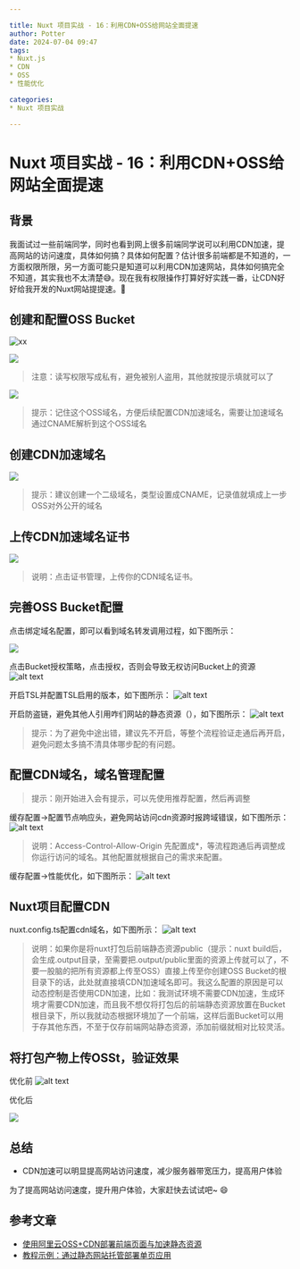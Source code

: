 ```yaml
---

title: Nuxt 项目实战 - 16：利用CDN+OSS给网站全面提速
author: Potter
date: 2024-07-04 09:47
tags:
* Nuxt.js
* CDN
* OSS
* 性能优化

categories:
* Nuxt 项目实战

---
```


# Nuxt 项目实战 - 16：利用CDN+OSS给网站全面提速

## 背景

我面试过一些前端同学，同时也看到网上很多前端同学说可以利用CDN加速，提高网站的访问速度，具体如何搞？具体如何配置？估计很多前端都是不知道的，一方面权限所限，另一方面可能只是知道可以利用CDN加速网站，具体如何搞完全不知道，其实我也不太清楚😅。现在我有权限操作打算好好实践一番，让CDN好好给我开发的Nuxt网站提提速。🥰

## 创建和配置OSS Bucket

![xx](https://cdn.jsdelivr.net/gh/yxw007/BlogPicBed@master/img/1720150025426.jpg)

![](./img/2.jpg)

> 注意：读写权限写成私有，避免被别人盗用，其他就按提示填就可以了

![](./img/3.jpg)

> 提示：记住这个OSS域名，方便后续配置CDN加速域名，需要让加速域名通过CNAME解析到这个OSS域名

## 创建CDN加速域名

![](./img/4.jpg)

> 提示：建议创建一个二级域名，类型设置成CNAME，记录值就填成上一步OSS对外公开的域名

## 上传CDN加速域名证书

![](https://cdn.jsdelivr.net/gh/yxw007/BlogPicBed@master/img/1720150026781.png)

> 说明：点击证书管理，上传你的CDN域名证书。

## 完善OSS Bucket配置

点击绑定域名配置，即可以看到域名转发调用过程，如下图所示：

![](./img/6.png)

点击Bucket授权策略，点击授权，否则会导致无权访问Bucket上的资源
![alt text](./img/7.png)

开启TSL并配置TSL启用的版本，如下图所示：
![alt text](./img/8.png)

开启防盗链，避免其他人引用咋们网站的静态资源（），如下图所示：
![alt text](https://cdn.jsdelivr.net/gh/yxw007/BlogPicBed@master/img/1720150027733.png)

> 提示：为了避免中途出错，建议先不开启，等整个流程验证走通后再开启，避免问题太多搞不清具体哪步配的有问题。

## 配置CDN域名，域名管理配置

> 提示：刚开始进入会有提示，可以先使用推荐配置，然后再调整

缓存配置->配置节点响应头，避免网站访问cdn资源时报跨域错误，如下图所示：
![alt text](./img/10.png)

> 说明：Access-Control-Allow-Origin 先配置成\*，等流程跑通后再调整成你运行访问的域名。其他配置就根据自己的需求来配置。

缓存配置->性能优化，如下图所示：
![alt text](./img/11.png)

## Nuxt项目配置CDN

nuxt.config.ts配置cdn域名，如下图所示：
![alt text](./img/12.png)

> 说明：如果你是将nuxt打包后前端静态资源public（提示：nuxt build后，会生成.output目录，至需要把.output/public里面的资源上传就可以了，不要一股脑的把所有资源都上传至OSS）直接上传至你创建OSS Bucket的根目录下的话，此处就直接填CDN加速域名即可。我这么配置的原因是可以动态控制是否使用CDN加速，比如：我测试环境不需要CDN加速，生成环境才需要CDN加速，而且我不想仅将打包后的前端静态资源放置在Bucket根目录下，所以我就动态根据环境加了一个前端，这样后面Bucket可以用于存其他东西，不至于仅存前端网站静态资源，添加前缀就相对比较灵活。

## 将打包产物上传OSSt，验证效果

优化前
![alt text](https://cdn.jsdelivr.net/gh/yxw007/BlogPicBed@master/img/1720150028337.jpg)

优化后

![](./img/cdn.jpg)

## 总结

* CDN加速可以明显提高网站访问速度，减少服务器带宽压力，提高用户体验

为了提高网站访问速度，提升用户体验，大家赶快去试试吧~ 😄

## 参考文章

* [使用阿里云OSS+CDN部署前端页面与加速静态资源](https://www.jianshu.com/p/c001ac7cdf21)
* [教程示例：通过静态网站托管部署单页应用](https://help.aliyun.com/zh/oss/user-guide/tutorial-use-static-website-hosting-to-build-a-single-page-application)
